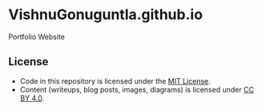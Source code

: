 # VishnuGonuguntla.github.io
Portfolio Website

## License

- Code in this repository is licensed under the [MIT License](./LICENSE).
- Content (writeups, blog posts, images, diagrams) is licensed under [CC BY 4.0](./LICENSE-content).
